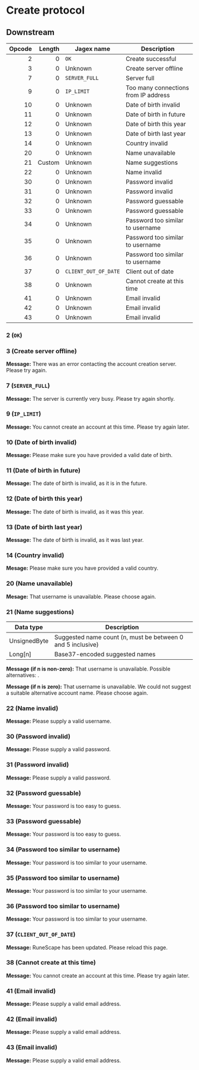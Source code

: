 # Create protocol

## Downstream

| Opcode | Length | Jagex name           | Description                          |
|-------:|-------:|----------------------|--------------------------------------|
|      2 |      0 | `OK`                 | Create successful                    |
|      3 |      0 | Unknown              | Create server offline                |
|      7 |      0 | `SERVER_FULL`        | Server full                          |
|      9 |      0 | `IP_LIMIT`           | Too many connections from IP address |
|     10 |      0 | Unknown              | Date of birth invalid                |
|     11 |      0 | Unknown              | Date of birth in future              |
|     12 |      0 | Unknown              | Date of birth this year              |
|     13 |      0 | Unknown              | Date of birth last year              |
|     14 |      0 | Unknown              | Country invalid                      |
|     20 |      0 | Unknown              | Name unavailable                     |
|     21 | Custom | Unknown              | Name suggestions                     |
|     22 |      0 | Unknown              | Name invalid                         |
|     30 |      0 | Unknown              | Password invalid                     |
|     31 |      0 | Unknown              | Password invalid                     |
|     32 |      0 | Unknown              | Password guessable                   |
|     33 |      0 | Unknown              | Password guessable                   |
|     34 |      0 | Unknown              | Password too similar to username     |
|     35 |      0 | Unknown              | Password too similar to username     |
|     36 |      0 | Unknown              | Password too similar to username     |
|     37 |      0 | `CLIENT_OUT_OF_DATE` | Client out of date                   |
|     38 |      0 | Unknown              | Cannot create at this time           |
|     41 |      0 | Unknown              | Email invalid                        |
|     42 |      0 | Unknown              | Email invalid                        |
|     43 |      0 | Unknown              | Email invalid                        |

### 2 (`OK`)

### 3 (Create server offline)

**Message:** There was an error contacting the account creation server. Please
try again.

### 7 (`SERVER_FULL`)

**Message:** The server is currently very busy. Please try again shortly.

### 9 (`IP_LIMIT`)

**Message:** You cannot create an account at this time. Please try again later.

### 10 (Date of birth invalid)

**Message:** Please make sure you have provided a valid date of birth.

### 11 (Date of birth in future)

**Message:** The date of birth is invalid, as it is in the future.

### 12 (Date of birth this year)

**Message:** The date of birth is invalid, as it was this year.

### 13 (Date of birth last year)

**Message:** The date of birth is invalid, as it was last year.

### 14 (Country invalid)

**Mesage:** Please make sure you have provided a valid country.

### 20 (Name unavailable)

**Mesage:** That username is unavailable. Please choose again.

### 21 (Name suggestions)

| Data type    | Description                                                 |
|--------------|-------------------------------------------------------------|
| UnsignedByte | Suggested name count (n, must be between 0 and 5 inclusive) |
| Long\[n\]    | Base37-encoded suggested names                              |

**Message (if n is non-zero):** That username is unavailable. Possible
alternatives: <comma-separated list of suggested names>.

**Message (if n is zero):** That username is unavailable. We could not suggest a
suitable alternative account name. Please choose again.

### 22 (Name invalid)

**Message:** Please supply a valid username.

### 30 (Password invalid)

**Message:** Please supply a valid password.

### 31 (Password invalid)

**Message:** Please supply a valid password.

### 32 (Password guessable)

**Message:** Your password is too easy to guess.

### 33 (Password guessable)

**Message:** Your password is too easy to guess.

### 34 (Password too similar to username)

**Message:** Your password is too similar to your username.

### 35 (Password too similar to username)

**Message:** Your password is too similar to your username.

### 36 (Password too similar to username)

**Message:** Your password is too similar to your username.

### 37 (`CLIENT_OUT_OF_DATE`)

**Message:** RuneScape has been updated. Please reload this page.

### 38 (Cannot create at this time)

**Message:** You cannot create an account at this time. Please try again later.

### 41 (Email invalid)

**Message:** Please supply a valid email address.

### 42 (Email invalid)

**Message:** Please supply a valid email address.

### 43 (Email invalid)

**Message:** Please supply a valid email address.
